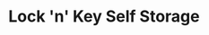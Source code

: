 ---
title: "Lock 'n' Key Self Storage"
url: /knob-noster/lock-n-key-self-storage/
shop: storage rental
---